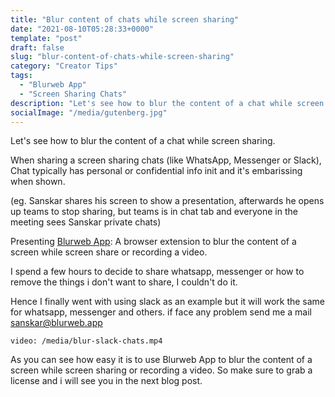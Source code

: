 ```yaml
---
title: "Blur content of chats while screen sharing"
date: "2021-08-10T05:28:33+0000"
template: "post"
draft: false
slug: "blur-content-of-chats-while-screen-sharing"
category: "Creator Tips"
tags:
  - "Blurweb App"
  - "Screen Sharing Chats"
description: "Let's see how to blur the content of a chat while screen sharing."
socialImage: "/media/gutenberg.jpg"
---
```


Let's see how to blur the content of a chat while screen sharing.

When sharing a screen sharing chats (like WhatsApp, Messenger or Slack), Chat typically has personal or confidential info init and it's embarissing when shown.

(eg. Sanskar shares his screen to show a presentation, afterwards he opens up teams to stop sharing, but teams is in chat tab and everyone in the meeting sees Sanskar private chats)

Presenting [Blurweb App](https://blurweb.app): A browser extension to blur the content of a screen while screen share or recording a video.

I spend a few hours to decide to share whatsapp, messenger or how to remove the things i don't want to share, I couldn't do it.

Hence I finally went with using slack as an example but it will work the same for whatsapp, messenger and others. if face any problem send me a mail sanskar@blurweb.app

`video: /media/blur-slack-chats.mp4`

As you can see how easy it is to use Blurweb App to blur the content of a screen while screen sharing or recording a video. So make sure to grab a license and i will see you in the next blog post.
